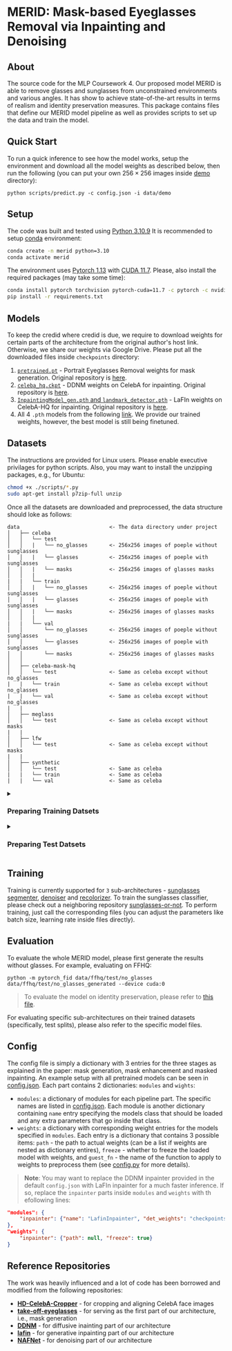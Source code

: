 # MERID: Mask-based Eyeglasses Removal via Inpainting and Denoising

## About

The source code for the MLP Coursework 4. Our proposed model MERID is able to remove glasses and sunglasses from unconstrained environments and various angles. It has show to achieve state-of-the-art results in terms of realism and identity preservation measures. This package contains files that define our MERID model pipeline as well as provides scripts to set up the data and train the model.

## Quick Start

To run a quick inference to see how the model works, setup the environment and download all the model weights as described below, then run the following (you can put your own $256 \times 256$ images inside [demo](data/demo) directory):

```shell
python scripts/predict.py -c config.json -i data/demo
```

## Setup

The code was built and tested using [Python 3.10.9](https://www.python.org/downloads/release/python-3109/) It is recommended to setup [conda](https://conda.io/projects/conda/en/latest/user-guide/install/index.html) environment:
```bash
conda create -n merid python=3.10
conda activate merid
```

The environment uses [Pytorch 1.13](https://pytorch.org/blog/PyTorch-1.13-release/) with [CUDA 11.7](https://developer.nvidia.com/cuda-11-7-0-download-archive). Please, also install the required packages (may take some time):
```bash
conda install pytorch torchvision pytorch-cuda=11.7 -c pytorch -c nvidia
pip install -r requirements.txt
```

## Models

To keep the credid where credid is due, we require to download weights for certain parts of the architecture from the original author's host link. Otherwise, we share our weights via Google Drive. Please put all the downloaded files inside `checkpoints` directory:

1. [`pretrained.pt`](https://drive.google.com/file/d/1Ea8Swdajz2J5VOkaXIw_-pVJk9EWYrpx/view) - Portrait Eyeglasses Removal weights for mask generation. Original repository is [here](https://github.com/StoryMY/take-off-eyeglasses).
2. [`celeba_hq.ckpt`](https://drive.google.com/drive/folders/1cSCTaBtnL7OIKXT4SVME88Vtk4uDd_u4) - DDNM weights on CelebA for inpainting. Original repository is [here](https://github.com/wyhuai/DDNM).
3. [`InpaintingModel_gen.pth` and `landmark_detector.pth`](https://drive.google.com/drive/folders/1Xwljrct3k75_ModHCkwcNjJk3Fsvv-ra) - LaFIn weights on CelebA-HQ for inpainting. Original repository is [here](https://github.com/YaN9-Y/lafin).
4. All 4 `.pth` models from the following [link](https://drive.google.com/file/d/1U9OCL6g6H1LAQx41obGsSXoSlCE2K_in/view?usp=sharing). We provide our trained weights, however, the best model is still being finetuned.

## Datasets

The instructions are provided for Linux users. Please enable executive privilages for python scripts. Also, you may want to install the unzipping packages, e.g., for Ubuntu:
```bash
chmod +x ./scripts/*.py
sudo apt-get install p7zip-full unzip
```

Once all the datasets are downloaded and preprocessed, the data structure should loke as follows:
```
data                             <- The data directory under project
│   ├── celeba
│   │   └── test
│   │   |   └── no_glasses       <- 256x256 images of poeple without sunglasses
│   │   |   └── glasses          <- 256x256 images of poeple with sunglasses
│   │   |   └── masks            <- 256x256 images of glasses masks
│   │   |
|   |   └── train
│   │   |   └── no_glasses       <- 256x256 images of poeple without sunglasses
│   │   |   └── glasses          <- 256x256 images of poeple with sunglasses
│   │   |   └── masks            <- 256x256 images of glasses masks
│   │   |
|   |   └── val
│   │       └── no_glasses       <- 256x256 images of poeple without sunglasses
│   │       └── glasses          <- 256x256 images of poeple with sunglasses
│   │       └── masks            <- 256x256 images of glasses masks
│   │
│   ├── celeba-mask-hq
│   │   └── test                 <- Same as celeba except without no_glasses
|   |   └── train                <- Same as celeba except without no_glasses
|   |   └── val                  <- Same as celeba except without no_glasses
|   |
│   ├── meglass
│   │   └── test                 <- Same as celeba except without masks
|   |
│   ├── lfw
│   │   └── test                 <- Same as celeba except without masks
|   |
│   ├── synthetic
│   │   └── test                 <- Same as celeba
|   |   └── train                <- Same as celeba
|   |   └── val                  <- Same as celeba

```

<details><summary><h3>Preparing Training Datsets</h3></summary>

#### CelebA Mask HQ (optional)

1. Download the files from Google Drive:
    * Download `CelebAMask-HQ.zip` folder from [here](https://drive.google.com/file/d/1badu11NqxGf6qM3PTTooQDJvQbejgbTv/view) and put it under `data/celeba-mask-hq/CelebAMask-HQ.zip`
    * Download `annotations.zip` file from [here](https://drive.google.com/file/d/1xd-d1WRnbt3yJnwh5ORGZI3g-YS-fKM9/view) and put it under `data/celeba/annotations.zip` (_Note:_ you will need this file for `celeba`, so just put it there, _not_ in `celeba-mask-hq`)
3. Unzip the data:
    ```bash
    unzip data/celeba-mask-hq/CelebAMask-HQ.zip -d data/celeba-mask-hq
    ```
4. Split to train/val/test
    ```bash
    python scripts/preprocess_celeba_mask_hq.py
    ```
5. Clean up
    ```bash
    rm -rf data/celeba-mask-hq/CelebAMask-HQ data/celeba-mask-hq/CelebAMask-HQ.zip
    ```

#### Synthetic

1. Download the files from Google Drive:
    * Download `ALIGN_RESULT_V2.zip` from [here](https://drive.google.com/file/d/1X1qkozQbVyz5lUA8xd-lYfy1jauOji46/view) and place it under `data/synthetic/ALIGN_RESULT_V2.zip`
    * Download `synthetic_augment.zip` from [here](https://drive.google.com/file/d/1wqpiSaoiuWEm8fi2xKne40jtdpQlItGR/view?usp=sharing) and place it under `data/synthetic/synthetic_augment.zip`
2. Unzip the data
    ```bash
    unzip data/synthetic/ALIGN_RESULT_v2.zip -d data/synthetic
    unzip data/synthetic/synthetic_augment.zip -d data/synthetic
    ```
3. Generate shadow labels and split to glasses and their labels:
    ```bash
    python scripts/preprocess_synthetic.py
    ```
4. Cleanup the workspace:
    ```bash
    rm -rf data/synthetic/ALIGN_RESULT_v2 data/synthetic/ALIGN_RESULT_v2.zip data/synthetic/synthetic_augment.zip
    ```

#### CelebA

1. Download the files from Google Drive:
    * Download `img_celeba.7z` folder from [here](https://drive.google.com/drive/folders/0B7EVK8r0v71peklHb0pGdDl6R28?resourcekey=0-f5cwz-nTIQC3KsBn3wFn7A) and put it under `data/celeba/img_celeba.7z`
    * Download `annotations.zip` file from [here](https://drive.google.com/file/d/1xd-d1WRnbt3yJnwh5ORGZI3g-YS-fKM9/view) and put it under `data/celeba/annotations.zip` (_Note:_ keep `standard_landmark_68pts.txt` for **LFW** and **MeGlass** datasets)
3. Unzip the data:
    ```bash
    7z x data/celeba/img_celeba.7z/img_celeba.7z.001 -o./data/celeba
    unzip data/celeba/annotations.zip -d data/celeba/
    ```
4. Crop, align and split to glasses/no-glasses:
    ```bash
    python scripts/preprocess_celeba.py
    ```
5. Clean up
    ```bash
    rm -rf data/celeba/img_celeba.7z data/celeba/img_celeba
    rm data/celeba/annotations.zip data/celeba/*.txt
    ```

</details>


<details><summary><h3>Preparing Test Datsets</h3></summary>

### FFHQ

1. Download the resized data from Kaggle, face model from GitHub and its weights form Google Drive:
    * Download `archive.zip` from [here](https://www.kaggle.com/datasets/xhlulu/flickrfaceshq-dataset-nvidia-resized-256px) and put it under `data/ffhq/archive.zip`
    * Download `face-parsing.PyTorch-master.zip` from [here](https://github.com/zllrunning/face-parsing.PyTorch) and place it under `data/ffqh/face-parsing.PyTorch-master.zip`
    * Download `79999_iter.pth` from [here](https://drive.google.com/file/d/154JgKpzCPW82qINcVieuPH3fZ2e0P812/view) and put it under `data/ffhq/79999_iter.pth`
2. Unzip the data:
    ```bash
    unzip data/ffhq/archive.zip -d data/ffhq
    unzip data/ffhq/face-parsing.PyTorch-master.zip -d data/ffhq
    ```
3. Crop, align and split to glasses/no-glasses:
    ```bash
    python scripts/preprocess_ffhq.py
    ```
4. Clean up
    ```bash
    rm -rf data/ffhq/resized data/ffhq/face-parsing.PyTorch-master
    rm data/ffhq/archive.zip data/ffhq/face-parsing.PyTorch-master.zip data/ffhq/79999_iter.pth
    ```

### LFW

1. Download the files from the official host:
    * Download `lfw.tgz` from [here](http://vis-www.cs.umass.edu/lfw/lfw.tgz) and put it under `data/lfw/lfw.tgz`
    * Download `lfw_attributes.txt` from [here](https://www.cs.columbia.edu/CAVE/databases/pubfig/download/lfw_attributes.txt) and place it under `data/lfw/lfw_attributes.txt`
    * Download the 68 landmarks predictor from [here](http://dlib.net/files/shape_predictor_68_face_landmarks.dat.bz2) and place it under `data/lfw/shape_predictor_68_face_landmarks.dat.bz2` (keep it for **MeGlass**)
    * Download `standard_landmark_68pts.txt` from [here](https://drive.google.com/file/d/1xd-d1WRnbt3yJnwh5ORGZI3g-YS-fKM9/view) and place under `data/celeba/standard_landmark_68pts.txt` (yes, under `celeba`, not `lfw` - you may already have it)
2. Unzip the data:
    ```bash
    tar zxvf ./data/lfw/lfw.tgz -C data/lfw
    bunzip2 data/lfw/shape_predictor_68_face_landmarks.dat.bz2
    ```
3. Split the dataset:
    ```bash
    python scripts/preprocess_lfw.py
    ```
4. Clean up the directory
    ```bash
    rm -rf ./data/lfw/lfw
    rm data/lfw/lfw.tgz data/lfw/lfw_attributes.txt data/lfw/shape_predictor_68_face_landmarks.dat
    ```

#### MeGlass

1. Download the files from Baidu Yun and Github:
    * Download `MeGlass_ori.zip` from [here](https://pan.baidu.com/s/17EBZz3LkQzyn44VL45udTg) and place it under `data/meglass/MeGlass_ori.zip`
    * Download all `.txt` files from [here](https://github.com/cleardusk/MeGlass/tree/master/test) and place them under `data/meglass/*.txt`
    * Download the 68 landmarks predictor from [here](http://dlib.net/files/shape_predictor_68_face_landmarks.dat.bz2) and place it under `data/lfw/shape_predictor_68_face_landmarks.dat.bz2` (yes, under `lfw`, not `meglass` - you may already have it)
    * Download `standard_landmark_68pts.txt` from [here](https://drive.google.com/file/d/1xd-d1WRnbt3yJnwh5ORGZI3g-YS-fKM9/view) and place under `data/celeba/standard_landmark_68pts.txt` (yes, under `celeba`, not `meglass` - you may already have it)
2. Unzip the data
    ```bash
    unzip data/meglass/MeGlass_ori.zip -d data/meglass
    bunzip2 data/lfw/shape_predictor_68_face_landmarks.dat.bz2
    ```
3. Crop, align and split to glasses/no-glasses:
    ```bash
    python scripts/preprocess_meglass.py
    ```
4. Clean up the directory:
    ```bash
    rm -rf data/meglass/MeGlass_ori data/meglass/*.txt
    rm data/meglass/MeGlass_ori.zip data/meglass/shape_predictor_68_face_landmarks.dat
    ```

</details>


## Training

Training is currently supported for `3` sub-architectures - [sunglasses segmenter](src/models/merid/sunglasses_segmenter.py), [denoiser](src/models/nafnet/nafnet_denoiser.py) and [recolorizer](src/models/merid/recolorizer.py). To train the sunglasses classifier, please check out a neighboring repository [sunglasses-or-not](https://github.com/mantasu/sunglasses-or-not). To perform training, just call the corresponding files (you can adjust the parameters like batch size, learning rate inside files directly).

## Evaluation

To evaluate the whole MERID model, please first generate the results without glasses. For example, evaluating on FFHQ:
```
python -m pytorch_fid data/ffhq/test/no_glasses data/ffhq/test/no_glasses_generated --device cuda:0
```

> To evaluate the model on identity preservation, please refer to [this file](scripts/FaceReconRank1Acc.py).

For evaluating specific sub-architectures on their trained datasets (specifically, test splits), please also refer to the specific model files.

## Config

The config file is simply a dictionary with 3 entries for the three stages as explained in the paper: mask generation, mask enhancement and masked inpainting. An example setup with all pretrained models can be seen in [config.json](config.json). Each part contains 2 dictionaries: `modules` and `wights`:

* `modules`: a dictionary of modules for each pipeline part. The specific names are listed in [config.json](config.json). Each module is another dictionary containing `name` entry specifying the models class that should be loaded and any extra parameters that go inside that class.
* `weights`: a dictionary with corresponding weight entries for the models specified in `modules`. Each entry is a dictionary that contains 3 possible items: `path` - the path to actual weights (can be a list if weights are nested as dictionary entires), `freeze` - whether to freeze the loaded model with weights, and `guest_fn` - the name of the function to apply to weights to preprocess them (see [config.py](src/utils/config.py) for more details).

> **Note**: You may want to replace the DDNM inpainter provided in the default `config.json` with LaFIn inpainter for a much faster inference. If so, replace the `inpainter` parts inside `modules` and `weights` with th efollowing lines:

```json
"modules": {
    "inpainter": {"name": "LafinInpainter", "det_weights": "checkpoints/landmark_detector.pth", "gen_weights": "checkpoints/InpaintingModel_gen.pth"}
},
"weights": {
    "inpainter": {"path": null, "freeze": true}
}
```

## Reference Repositories

The work was heavily influenced and a lot of code has been borrowed and modified from the following repositories:
* **[HD-CelebA-Cropper](https://github.com/LynnHo/HD-CelebA-Cropper)** - for cropping and aligning CelebA face images
* **[take-off-eyeglasses](https://github.com/StoryMY/take-off-eyeglasses)** - for serving as the first part of our architecture, i.e., mask generation
* **[DDNM](https://github.com/wyhuai/DDNM)** - for diffusive inainting part of our architecture
* **[lafin](https://github.com/YaN9-Y/lafin)** - for generative inpainting part of our architecture
* **[NAFNet](https://github.com/megvii-research/NAFNet)** - for denoising part of our architecture
